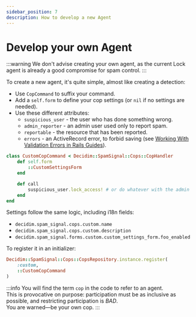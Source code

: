 ```yaml
---
sidebar_position: 7
description: How to develop a new Agent
---
```

# Develop your own Agent
:::warning
We don't advise creating your own agent, as the current Lock agent is already a good compromise for spam control.
:::

To create a new agent, it's quite simple, almost like creating a detection:

* Use `CopCommand` to suffix your command.
* Add a `self.form` to define your cop settings (or `nil` if no settings are needed).
* Use these different attributes: 
    * `suspicious_user` - the user who has done something wrong.
    * `admin_reporter` - an admin user used only to report spam.
    * `reportable` - the resource that has been reported.
    * `errors` - an ActiveRecord error, to forbid saving (see [Working With Validation Errors in Rails Guides](https://guides.rubyonrails.org/active_record_validations.html#working-with-validation-errors)).


```ruby
class CustomCopCommand < Decidim::SpamSignal::Cops::CopHandler
    def self.form
        ::CustomSettingsForm
    end

    def call
        suspicious_user.lock_access! # or do whatever with the admin
    end
end
```

Settings follow the same logic, including i18n fields: 
* `decidim.spam_signal.cops.custom.name`
* `decidim.spam_signal.cops.custom.description`
* `decidim.spam_signal.forms.custom.custom_settings_form.foo_enabled`

To register it in an initializer:
```ruby
Decidim::SpamSignal::Cops::CopsRepository.instance.register(
    :custom, 
    ::CustomCopCommand
)
```

:::info
You will find the term `cop` in the code to refer to an agent.  
This is provocative on purpose: participation must be as inclusive as possible, and restricting participation is _BAD_.  <br />
You are warned—be your own cop.
:::